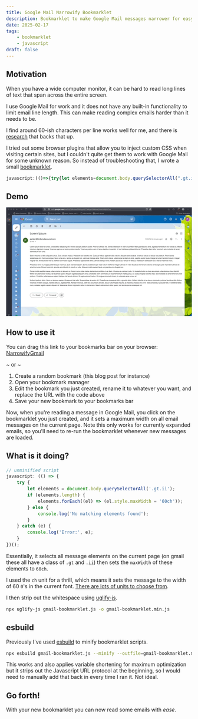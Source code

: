 ```yaml
---
title: Google Mail Narrowify Bookmarklet
description: Bookmarklet to make Google Mail messages narrower for easy reading.
date: 2025-02-17
tags:
    - bookmarklet
    - javascript
draft: false
---
```


## Motivation

When you have a wide computer monitor, it can be hard to read long lines of text that span across the entire screen.

I use Google Mail for work and it does not have any built-in functionality to limit email line length. This can make reading complex emails harder than it needs to be.

I find around 60-ish characters per line works well for me, and there is [research](https://baymard.com/blog/line-length-readability) that backs that up.

I tried out some browser plugins that allow you to inject custom CSS when visiting certain sites, but I couldn't quite get them to work with Google Mail for some unknown reason. So instead of troubleshooting that, I wrote a small [bookmarklet](https://en.wikipedia.org/wiki/Bookmarklet).

<!-- prettier-ignore -->
```js
javascript:(()=>{try{let elements=document.body.querySelectorAll(".gt.ii");if(elements.length){elements.forEach(el=>el.style.maxWidth="60ch")}else{console.log("No matching elements found")}}catch(e){console.log("Error:",e)}})();
```

## Demo

![Gmail narrower demo](./demo.gif)

## How to use it

You can drag this link to your bookmarks bar on your browser: <a href='javascript:(()=>{try{let elements=document.body.querySelectorAll(".gt.ii");if(elements.length){elements.forEach(el=>el.style.maxWidth="60ch")}else{console.log("No matching elements found")}}catch(e){console.log("Error:",e)}})();'>NarrowifyGmail</a>

~ or ~

1. Create a random bookmark (this blog post for instance)
2. Open your bookmark manager
3. Edit the bookmark you just created, rename it to whatever you want, and replace the URL with the code above
4. Save your new bookmark to your bookmarks bar

Now, when you're reading a message in Google Mail, you click on the bookmarklet you just created, and it sets a maximum width on all email messages on the current page. Note this only works for currently expanded emails, so you'll need to re-run the bookmarklet whenever new messages are loaded.

## What is it doing?

```js
// unminified script
javascript: (() => {
    try {
        let elements = document.body.querySelectorAll('.gt.ii');
        if (elements.length) {
            elements.forEach((el) => (el.style.maxWidth = '60ch'));
        } else {
            console.log('No matching elements found');
        }
    } catch (e) {
        console.log('Error:', e);
    }
})();
```

Essentially, it selects all message elements on the current page (on gmail these all have a class of `.gt` and `.ii`) then sets the `maxWidth` of these elements to `60ch`.

I used the `ch` unit for a thrill, which means it sets the message to the width of 60 `0`'s in the current font. [There are lots of units to choose from](https://web.dev/learn/css/sizing/).

I then strip out the whitespace using [uglify-js](https://www.npmjs.com/package/uglify-js).

```sh
npx uglify-js gmail-bookmarklet.js -o gmail-bookmarklet.min.js
```

## esbuild

Previously I've used [esbuild](https://esbuild.github.io/api/#minify) to minify bookmarklet scripts.

```sh
npx esbuild gmail-bookmarklet.js --minify --outfile=gmail-bookmarklet.min.js
```

This works and also applies variable shortening for maximum optimization but it strips out the Javascript URL protocol at the beginning, so I would need to manually add that back in every time I ran it. Not ideal.

## Go forth!

With your new bookmarklet you can now read some emails with _ease_.
